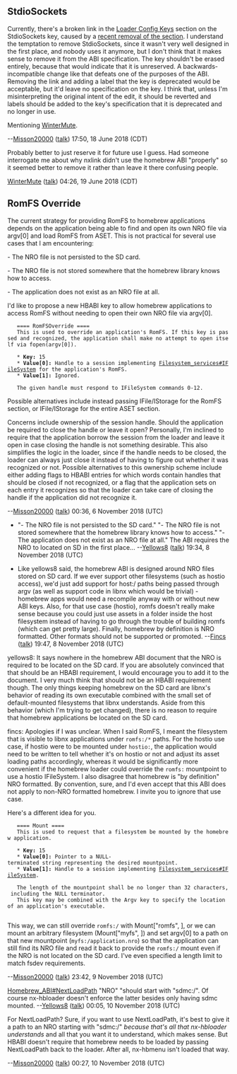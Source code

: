 ## StdioSockets

Currently, there's a broken link in the [Loader Config
Keys](Homebrew%20ABI#Loader%20Config%20Keys.md##Loader_Config_Keys "wikilink")
section on the StdioSockets key, caused by a [recent removal of the
section](http://switchbrew.org/index.php?title=Homebrew_ABI&curid=284&diff=4772&oldid=3846).
I understand the temptation to remove StdioSockets, since it wasn't very
well designed in the first place, and nobody uses it anymore, but I
don't think that it makes sense to remove it from the ABI specification.
The key shouldn't be erased entirely, because that would indicate that
it is unreserved. A backwards-incompatible change like that defeats one
of the purposes of the ABI. Removing the link and adding a label that
the key is deprecated would be acceptable, but it'd leave no
specification on the key. I think that, unless I'm misinterpreting the
original intent of the edit, it should be reverted and labels should be
added to the key's specification that it is deprecated and no longer in
use.

Mentioning [WinterMute](User:WinterMute "wikilink").

\--[Misson20000](User:Misson20000 "wikilink")
([talk](User%20talk:Misson20000.md "wikilink")) 17:50, 18 June 2018
(CDT)

Probably better to just reserve it for future use I guess. Had someone
interrogate me about why nxlink didn't use the homebrew ABI "properly"
so it seemed better to remove it rather than leave it there confusing
people.

[WinterMute](User:WinterMute "wikilink")
([talk](User%20talk:WinterMute.md "wikilink")) 04:26, 19 June 2018 (CDT)

## RomFS Override

The current strategy for providing RomFS to homebrew applications
depends on the application being able to find and open its own NRO file
via argv\[0\] and load RomFS from ASET. This is not practical for
several use cases that I am encountering:

\- The NRO file is not persisted to the SD card.

\- The NRO file is not stored somewhere that the homebrew library knows
how to access.

\- The application does not exist as an NRO file at all.

I'd like to propose a new HBABI key to allow homebrew applications to
access RomFS without needing to open their own NRO file via
argv\[0\].

`   ==== RomFSOverride ====`  
`   This is used to override an application's RomFS. If this key is passed and recognized, the application shall make no attempt to open itself via fopen(argv[0]).`  
`   `  
`   * `**`Key:`**` 15`  
`   * `**`Value[0]:`**` Handle to a session implementing `[`Filesystem_services#IFileSystem`](Filesystem%20services#IFileSystem.md##IFileSystem "wikilink")` for the application's RomFS.`  
`   * `**`Value[1]:`**` Ignored.`  
`   `  
`   The given handle must respond to IFileSystem commands 0-12.`

Possible alternatives include instead passing IFile/IStorage for the
RomFS section, or IFile/IStorage for the entire ASET section.

Concerns include ownership of the session handle. Should the application
be required to close the handle or leave it open? Personally, I'm
inclined to require that the application borrow the session from the
loader and leave it open in case closing the handle is not something
desirable. This also simplifies the logic in the loader, since if the
handle needs to be closed, the loader can always just close it instead
of having to figure out whether it was recognized or not. Possible
alternatives to this ownership scheme include either adding flags to
HBABI entries for which words contain handles that should be closed if
not recognized, or a flag that the application sets on each entry it
recognizes so that the loader can take care of closing the handle if the
application did not recognize it.

\--[Misson20000](User:Misson20000 "wikilink")
([talk](User%20talk:Misson20000.md "wikilink")) 00:36, 6 November 2018
(UTC)

  -   
    "- The NRO file is not persisted to the SD card." "- The NRO file is
    not stored somewhere that the homebrew library knows how to access."
    "- The application does not exist as an NRO file at all." The ABI
    requires the NRO to located on SD in the first place...
    --[Yellows8](User:Yellows8 "wikilink")
    ([talk](User%20talk:Yellows8.md "wikilink")) 19:34, 8 November 2018
    (UTC)

<!-- end list -->

  -   
    Like yellows8 said, the homebrew ABI is designed around NRO files
    stored on SD card. If we ever support other filesystems (such as
    hostio access), we'd just add support for host:/ paths being passed
    through argv (as well as support code in libnx which would be
    trivial) - homebrew apps would need a recompile anyway with or
    without new ABI keys. Also, for that use case (hostio), romfs
    doesn't really make sense because you could just use assets in a
    folder inside the host filesystem instead of having to go through
    the trouble of building romfs (which can get pretty large). Finally,
    homebrew by definition is NRO formatted. Other formats should not be
    supported or promoted. --[Fincs](User:Fincs "wikilink")
    ([talk](User%20talk:Fincs.md "wikilink")) 19:47, 8 November 2018
    (UTC)

yellows8: It says nowhere in the homebrew ABI document that the NRO is
required to be located on the SD card. If you are absolutely convinced
that that should be an HBABI requirement, I would encourage you to add
it to the document. I very much think that should not be an HBABI
requirement though. The only things keeping homebrew on the SD card are
libnx's behavior of reading its own executable combined with the small
set of default-mounted filesystems that libnx understands. Aside from
this behavior (which I'm trying to get changed), there is no reason to
require that homebrew applications be located on the SD card.

fincs: Apologies if I was unclear. When I said RomFS, I meant the
filesystem that is visible to libnx applications under `romfs:/*` paths.
For the hostio use case, if hostio were to be mounted under `hostio:`,
the application would need to be written to tell whether it's on hostio
or not and adjust its asset loading paths accordingly, whereas it would
be significantly more convenient if the homebrew loader could override
the `romfs:` mountpoint to use a hostio IFileSystem. I also disagree
that homebrew is "by definition" NRO formatted. By convention, sure, and
I'd even accept that this ABI does not apply to non-NRO formatted
homebrew. I invite you to ignore that use case.

Here's a different idea for
you.

`   ==== Mount ====`  
`   This is used to request that a filesystem be mounted by the homebrew application.`  
`   `  
`   * `**`Key:`**` 15`  
`   * `**`Value[0]:`**` Pointer to a NULL-terminated string representing the desired mountpoint.`  
`   * `**`Value[1]:`**` Handle to a session implementing `[`Filesystem_services#IFileSystem`](Filesystem%20services#IFileSystem.md##IFileSystem "wikilink")`.`  
`   `  
`   The length of the mountpoint shall be no longer than 32 characters, including the NULL terminator.`  
`   This key may be combined with the Argv key to specify the location of an application's executable.`  
`   `

This way, we can still override `romfs:/` with Mount\["romfs",
<IFileSystem>\], or we can mount an arbitrary filesystem (Mount\["myfs",
<IFileSystem>\]) and set argv\[0\] to a path on that new mountpoint
(`myfs:/application.nro`) so that the application can still find its NRO
file and read it back to provide the `romfs:/` mount even if the NRO is
not located on the SD card. I've even specified a length limit to match
fsdev requirements.

\--[Misson20000](User:Misson20000 "wikilink")
([talk](User%20talk:Misson20000.md "wikilink")) 23:42, 9 November 2018
(UTC)

[Homebrew\_ABI\#NextLoadPath](Homebrew%20ABI#NextLoadPath.md##NextLoadPath "wikilink")
"NRO" "should start with "sdmc:/". Of course nx-hbloader doesn't enforce
the latter besides only having sdmc mounted.
--[Yellows8](User:Yellows8 "wikilink")
([talk](User%20talk:Yellows8.md "wikilink")) 00:05, 10 November 2018
(UTC)

For NextLoadPath? Sure, if you want to use NextLoadPath, it's best to
give it a path to an NRO starting with "sdmc:/" *because that's all that
nx-hbloader understands* and all that you want it to understand, which
makes sense. But HBABI doesn't require that homebrew needs to be loaded
by passing NextLoadPath back to the loader. After all, nx-hbmenu isn't
loaded that way.

\--[Misson20000](User:Misson20000 "wikilink")
([talk](User%20talk:Misson20000.md "wikilink")) 00:27, 10 November 2018
(UTC)
